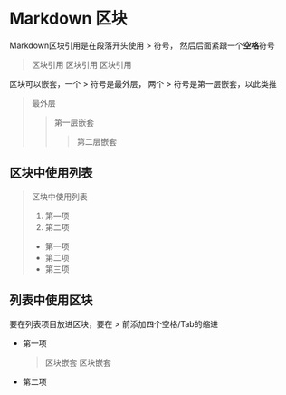 # Markdown 区块

Markdown区块引用是在段落开头使用 > 符号， 然后后面紧跟一个**空格**符号

> 区块引用
> 区块引用 
> 区块引用

区块可以嵌套，一个 > 符号是最外层， 两个 > 符号是第一层嵌套，以此类推

> 最外层
> > 第一层嵌套
> > > 第二层嵌套

## 区块中使用列表

> 区块中使用列表
> 1. 第一项
> 2. 第二项
> + 第一项
> + 第二项
> + 第三项

## 列表中使用区块

要在列表项目放进区块，要在 > 前添加四个空格/Tab的缩进

* 第一项
	> 区块嵌套
	> 区块嵌套  
* 第二项

